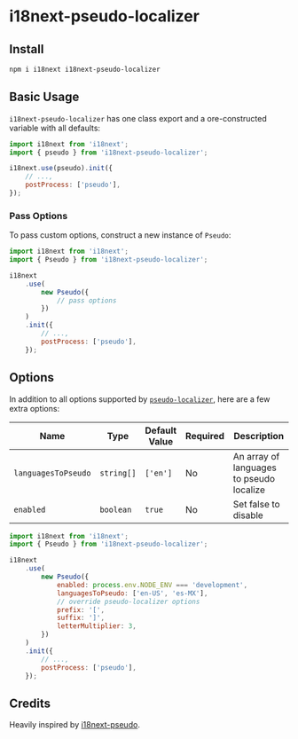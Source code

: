 # i18next-pseudo-localizer

## Install

```sh
npm i i18next i18next-pseudo-localizer
```

## Basic Usage

`i18next-pseudo-localizer` has one class export and a ore-constructed variable with all defaults:

```js
import i18next from 'i18next';
import { pseudo } from 'i18next-pseudo-localizer';

i18next.use(pseudo).init({
    // ...,
    postProcess: ['pseudo'],
});
```

### Pass Options

To pass custom options, construct a new instance of `Pseudo`:

```js
import i18next from 'i18next';
import { Pseudo } from 'i18next-pseudo-localizer';

i18next
    .use(
        new Pseudo({
            // pass options
        })
    )
    .init({
        // ...,
        postProcess: ['pseudo'],
    });
```

## Options

In addition to all options supported by [`pseudo-localizer`](https://github.com/atomicpages/pseudo-localizer#options), here are a few extra options:

| Name                | Type       | Default Value | Required | Description                              |
| ------------------- | ---------- | ------------- | -------- | ---------------------------------------- |
| `languagesToPseudo` | `string[]` | `['en']`      | No       | An array of languages to pseudo localize |
| `enabled`           | `boolean`  | `true`        | No       | Set false to disable                     |

```js
import i18next from 'i18next';
import { Pseudo } from 'i18next-pseudo-localizer';

i18next
    .use(
        new Pseudo({
            enabled: process.env.NODE_ENV === 'development',
            languagesToPseudo: ['en-US', 'es-MX'],
            // override pseudo-localizer options
            prefix: '[',
            suffix: ']',
            letterMultiplier: 3,
        })
    )
    .init({
        // ...,
        postProcess: ['pseudo'],
    });
```

## Credits

Heavily inspired by [i18next-pseudo](https://github.com/MattBoatman/i18next-pseudo).
